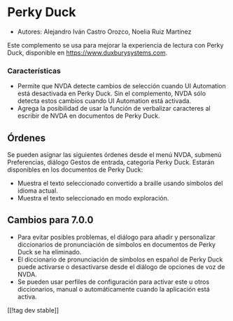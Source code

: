 # Perky Duck #

*	Autores: Alejandro Iván Castro Orozco, Noelia Ruiz Martínez

Este complemento se usa para mejorar la experiencia de lectura con Perky
Duck, disponible en <https://www.duxburysystems.com>.

### Características ###

* Permite que NVDA detecte cambios de selección cuando UI Automation está
  desactivada en Perky Duck. Sin el complemento, NVDA sólo detecta estos
  cambios cuando UI Automation está activada.
* Agrega la posibilidad de usar la función de verbalizar caracteres al
  escribir de NVDA en documentos de Perky Duck.

## Órdenes ##

Se pueden asignar las siguientes órdenes desde el menú NVDA, submenú
Preferencias, diálogo Gestos de entrada, categoría Perky Duck. Estarán
disponibles en los documentos de Perky Duck:

* Muestra el texto seleccionado convertido a braille usando símbolos del
  idioma actual.
* Muestra el texto seleccionado en modo exploración.

## Cambios para 7.0.0 ##

* Para evitar posibles problemas, el diálogo para añadir y personalizar
  diccionarios de pronunciación de símbolos en documentos de Perky Duck se
  ha eliminado.
* El diccionario de pronunciación de símbolos en español de Perky Duck puede
  activarse o desactivarse desde el diálogo de opciones de voz de NVDA.
* Se pueden usar perfiles de configuración para activar este u otros
  diccionarios, manual o automáticamente cuando la aplicación está activa.

[[!tag dev stable]]
